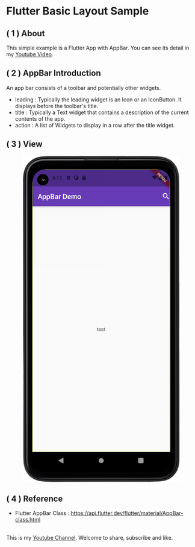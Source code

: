 # Flutter Basic Layout Sample

 ## **( 1 )  About**
 This simple example is a Flutter App with AppBar. You can see its detail in my [Youtube Video](https://www.youtube.com/watch?v=ppHAFJktlJk&t=2212s&ab_channel=%E5%B7%A5%E7%A8%8B%E4%BA%82%E8%81%8A).  
 
 ## **( 2 )  AppBar Introduction**
 An app bar consists of a toolbar and potentially other widgets.
 * leading : Typically the leading widget is an Icon or an IconButton. It displays before the toolbar's title.
 * title : Typically a Text widget that contains a description of the current contents of the app.
 * action : A list of Widgets to display in a row after the title widget.

## ( 3 )  **View**

<div align=center>
<img  src=https://github.com/WuJammy/flutter_appbar/blob/master/image/appbar_ex.png/>
</div>
 
## ( 4 )  **Reference**
* Flutter AppBar Class :  https://api.flutter.dev/flutter/material/AppBar-class.html <br> <br> 


This is my [Youtube Channel](https://www.youtube.com/channel/UCkwBqNkSfeAtqjl-GbPynIA). Welcome to share, subscribe and like.
